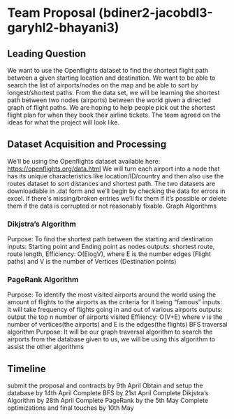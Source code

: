 # Team Proposal (bdiner2-jacobdl3-garyhl2-bhayani3) 

## Leading Question
We want to use the Openflights dataset to find the shortest flight path between a given starting location and destination. We want to be able to search the list of airports/nodes on the map and be able to sort by longest/shortest paths.
From the data set, we will be learning the shortest path between two nodes (airports) between the world given a directed graph of flight paths. We are hoping to help people pick out the shortest flight plan for when they book their airline tickets. The team agreed on the ideas for what the project will look like. 

## Dataset Acquisition and Processing

We’ll be using the Openflights dataset available here: https://openflights.org/data.html
We will turn each airport into a node that has its unique characteristics like location/ID/country and then also use the routes dataset to sort distances and shortest path.
The two datasets are downloadable in .dat form and we’ll begin by checking the data for errors in excel. If there's missing/broken entries we’ll fix them if it’s possible or delete them if the data is corrupted or not reasonably fixable. 
Graph Algorithms 
 
### Dikjstra’s Algorithm
Purpose:  To find the shortest path between the starting and destination
inputs:  Starting point and Ending point as nodes
outputs: shortest route, route length, 
Efficiency: O(ElogV), where E is the number edges (Flight paths) and V is the number of Vertices (Destination points)

### PageRank Algorithm
Purpose:  To identify the most visited airports around the world using the amount of flights to the airports as the criteria for it being “famous”
inputs:  It will take frequency of flights going in and out of various airports
outputs: output the top n number of airports visited
Effiiency: O(V+E) where v is the number of vertices(the airports) and E is the edges(the flights)
BFS traversal algorithm
	Purpose: It will be our graph traversal algorithm to search the airports from the database given to us, we will be using this algorithm to assist the other algorithms

## Timeline 
submit the proposal and contracts by 9th April
Obtain and setup the database by 14th April
Complete BFS by 21st April
Complete Dikjstra’s Algorithm by 28th April
Complete PageRank by the 5th May
Complete optimizations and final touches by 10th May
